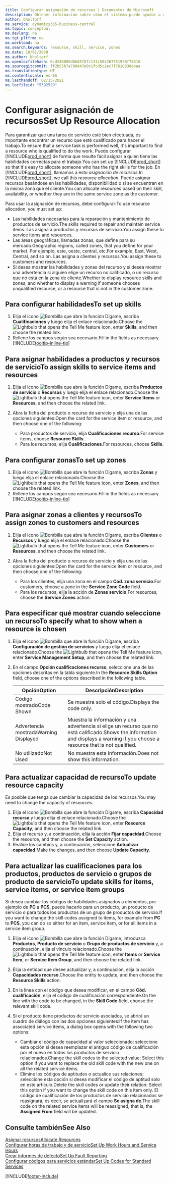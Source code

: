 ```yaml
---
title: Configurar asignación de recursos | Documentos de Microsoft
description: Obtener información sobre cómo el sistema puede ayudar a asegurar que se asigna a alguien que tiene las habilidades necesarias para proporcionar un servicio.
author: bholtorf
ms.service: dynamics365-business-central
ms.topic: conceptual
ms.devlang: na
ms.tgt_pltfrm: na
ms.workload: na
ms.search.keywords: resource, skill, service, zones
ms.date: 10/01/2020
ms.author: bholtorf
ms.openlocfilehash: 6cd246809d6b05f87c131c584267551938f74810
ms.sourcegitcommit: ff2b55b7e790447e0c1fcd5c2ec7f7610338ebaa
ms.translationtype: HT
ms.contentlocale: es-ES
ms.lasthandoff: 02/15/2021
ms.locfileid: "5392529"
---
```

# <a name="set-up-resource-allocation"></a><span data-ttu-id="d8a5b-103">Configurar asignación de recursos</span><span class="sxs-lookup"><span data-stu-id="d8a5b-103">Set Up Resource Allocation</span></span>
<span data-ttu-id="d8a5b-104">Para garantizar que una tarea de servicio esté bien efectuada, es importante encontrar un recurso que esté cualificado para hacer el trabajo.</span><span class="sxs-lookup"><span data-stu-id="d8a5b-104">To ensure that a service task is performed well, it's important to find a resource who is qualified to do the work.</span></span> <span data-ttu-id="d8a5b-105">Puede configurar [!INCLUDE[prod_short](includes/prod_short.md)] de forma que resulte fácil asignar a quien tiene las habilidades correctas para el trabajo.</span><span class="sxs-lookup"><span data-stu-id="d8a5b-105">You can set up [!INCLUDE[prod_short](includes/prod_short.md)] so that it's easy to allocate someone who has the right skills for the job.</span></span> <span data-ttu-id="d8a5b-106">En [!INCLUDE[prod_short](includes/prod_short.md)], llamamos a esto _asignación de recursos_.</span><span class="sxs-lookup"><span data-stu-id="d8a5b-106">In [!INCLUDE[prod_short](includes/prod_short.md)], we call this _resource allocation_.</span></span> <span data-ttu-id="d8a5b-107">Puede asignar recursos basándose en las habilidades, disponibilidad o si se encuentran en la misma zona que el cliente.</span><span class="sxs-lookup"><span data-stu-id="d8a5b-107">You can allocate resources based on their skill, availability, or whether they are in the same service zone as the customer.</span></span> 

<span data-ttu-id="d8a5b-108">Para usar la asignación de recursos, debe configurar:</span><span class="sxs-lookup"><span data-stu-id="d8a5b-108">To use resource allocation, you must set up:</span></span>  
  
* <span data-ttu-id="d8a5b-109">Las habilidades necesarias para la reparación y mantenimiento de productos de servicio.</span><span class="sxs-lookup"><span data-stu-id="d8a5b-109">The skills required to repair and maintain service items.</span></span> <span data-ttu-id="d8a5b-110">Las asigna a productos y recursos de servicio.</span><span class="sxs-lookup"><span data-stu-id="d8a5b-110">You assign these to service items and resources.</span></span>  
* <span data-ttu-id="d8a5b-111">Las áreas geográficas, llamadas zonas, que define para su mercado.</span><span class="sxs-lookup"><span data-stu-id="d8a5b-111">Geographic regions, called zones, that you define for your market.</span></span> <span data-ttu-id="d8a5b-112">Por ejemplo, este, oeste, central, etc.</span><span class="sxs-lookup"><span data-stu-id="d8a5b-112">For example, East, West, Central, and so on.</span></span> <span data-ttu-id="d8a5b-113">Las asigna a clientes y recursos.</span><span class="sxs-lookup"><span data-stu-id="d8a5b-113">You assign these to customers and resources.</span></span>  
* <span data-ttu-id="d8a5b-114">Si desea mostrar las habilidades y zonas del recurso y si desea mostrar una advertencia si alguien elige un recurso no calificado, o un recurso que no está en la zona de cliente.</span><span class="sxs-lookup"><span data-stu-id="d8a5b-114">Whether to display resource skills and zones, and whether to display a warning if someone chooses unqualified resource, or a resource that is not in the customer zone.</span></span>  

## <a name="to-set-up-skills"></a><span data-ttu-id="d8a5b-115">Para configurar habilidades</span><span class="sxs-lookup"><span data-stu-id="d8a5b-115">To set up skills</span></span>
1. <span data-ttu-id="d8a5b-116">Elija el icono ![Bombilla que abre la función Dígame](media/ui-search/search_small.png "Dígame qué desea hacer"), escriba **Cualificaciones** y luego elija el enlace relacionado.</span><span class="sxs-lookup"><span data-stu-id="d8a5b-116">Choose the ![Lightbulb that opens the Tell Me feature](media/ui-search/search_small.png "Tell me what you want to do") icon, enter **Skills**, and then choose the related link.</span></span>  
2. <span data-ttu-id="d8a5b-117">Rellene los campos según sea necesario.</span><span class="sxs-lookup"><span data-stu-id="d8a5b-117">Fill in the fields as necessary.</span></span> [!INCLUDE[tooltip-inline-tip](includes/tooltip-inline-tip_md.md)]  

## <a name="to-assign-skills-to-service-items-and-resources"></a><span data-ttu-id="d8a5b-118">Para asignar habilidades a productos y recursos de servicio</span><span class="sxs-lookup"><span data-stu-id="d8a5b-118">To assign skills to service items and resources</span></span>
1. <span data-ttu-id="d8a5b-119">Elija el icono ![Bombilla que abre la función Dígame](media/ui-search/search_small.png "Dígame qué desea hacer"), escriba **Productos de servicio** o **Recursos** y luego elija el enlace relacionado.</span><span class="sxs-lookup"><span data-stu-id="d8a5b-119">Choose the ![Lightbulb that opens the Tell Me feature](media/ui-search/search_small.png "Tell me what you want to do") icon, enter **Service Items** or **Resources**, and then choose the related link.</span></span>  
2. <span data-ttu-id="d8a5b-120">Abra la ficha del producto o recurso de servicio y elija una de las opciones siguientes:</span><span class="sxs-lookup"><span data-stu-id="d8a5b-120">Open the card for the service item or resource, and then choose one of the following:</span></span>  
  
    * <span data-ttu-id="d8a5b-121">Para productos de servicio, elija **Cualificaciones recurso**.</span><span class="sxs-lookup"><span data-stu-id="d8a5b-121">For service items, choose **Resource Skills**.</span></span>  
    * <span data-ttu-id="d8a5b-122">Para los recursos, elija **Cualificaciones**.</span><span class="sxs-lookup"><span data-stu-id="d8a5b-122">For resources, choose **Skills**.</span></span>  

## <a name="to-set-up-zones"></a><span data-ttu-id="d8a5b-123">Para configurar zonas</span><span class="sxs-lookup"><span data-stu-id="d8a5b-123">To set up zones</span></span>
1. <span data-ttu-id="d8a5b-124">Elija el icono ![Bombilla que abre la función Dígame](media/ui-search/search_small.png "Dígame qué desea hacer"), escriba **Zonas** y luego elija el enlace relacionado.</span><span class="sxs-lookup"><span data-stu-id="d8a5b-124">Choose the ![Lightbulb that opens the Tell Me feature](media/ui-search/search_small.png "Tell me what you want to do") icon, enter **Zones**, and then choose the related link.</span></span>  
2. <span data-ttu-id="d8a5b-125">Rellene los campos según sea necesario.</span><span class="sxs-lookup"><span data-stu-id="d8a5b-125">Fill in the fields as necessary.</span></span> [!INCLUDE[tooltip-inline-tip](includes/tooltip-inline-tip_md.md)]  

## <a name="to-assign-zones-to-customers-and-resources"></a><span data-ttu-id="d8a5b-126">Para asignar zonas a clientes y recursos</span><span class="sxs-lookup"><span data-stu-id="d8a5b-126">To assign zones to customers and resources</span></span> 
1. <span data-ttu-id="d8a5b-127">Elija el icono ![Bombilla que abre la función Dígame](media/ui-search/search_small.png "Dígame qué desea hacer"), escriba **Clientes** o **Recursos** y luego elija el enlace relacionado.</span><span class="sxs-lookup"><span data-stu-id="d8a5b-127">Choose the ![Lightbulb that opens the Tell Me feature](media/ui-search/search_small.png "Tell me what you want to do") icon, enter **Customers** or **Resources**, and then choose the related link.</span></span>  
2. <span data-ttu-id="d8a5b-128">Abra la ficha del producto o recurso de servicio y elija una de las opciones siguientes:</span><span class="sxs-lookup"><span data-stu-id="d8a5b-128">Open the card for the service item or resource, and then choose one of the following:</span></span>  
  
    * <span data-ttu-id="d8a5b-129">Para los clientes, elija una zona en el campo **Cód. zona servicio**.</span><span class="sxs-lookup"><span data-stu-id="d8a5b-129">For customers, choose a zone in the **Service Zone Code** field.</span></span>  
    * <span data-ttu-id="d8a5b-130">Para los recursos, elija la acción de **Zonas servicio**.</span><span class="sxs-lookup"><span data-stu-id="d8a5b-130">For resources, choose the **Service Zones** action.</span></span>  

## <a name="to-specify-what-to-show-when-a-resource-is-chosen"></a><span data-ttu-id="d8a5b-131">Para especificar qué mostrar cuando seleccione un recurso</span><span class="sxs-lookup"><span data-stu-id="d8a5b-131">To specify what to show when a resource is chosen</span></span>
1. <span data-ttu-id="d8a5b-132">Elija el icono ![Bombilla que abre la función Dígame](media/ui-search/search_small.png "Dígame qué desea hacer"), escriba **Configuración de gestión de servicios** y luego elija el enlace relacionado.</span><span class="sxs-lookup"><span data-stu-id="d8a5b-132">Choose the ![Lightbulb that opens the Tell Me feature](media/ui-search/search_small.png "Tell me what you want to do") icon, enter **Service Management Setup**, and then choose the related link.</span></span> 
2. <span data-ttu-id="d8a5b-133">En el campo **Opción cualificaciones recurso**, seleccione una de las opciones descritas en la tabla siguiente.</span><span class="sxs-lookup"><span data-stu-id="d8a5b-133">In the **Resource Skills Option** field, choose one of the options described in the following table.</span></span>  
  
    |<span data-ttu-id="d8a5b-134">**Opción**</span><span class="sxs-lookup"><span data-stu-id="d8a5b-134">**Option**</span></span>|<span data-ttu-id="d8a5b-135">**Descripción**</span><span class="sxs-lookup"><span data-stu-id="d8a5b-135">**Description**</span></span>|  
    |------------|-------------|  
    |<span data-ttu-id="d8a5b-136">Código mostrado</span><span class="sxs-lookup"><span data-stu-id="d8a5b-136">Code Shown</span></span> | <span data-ttu-id="d8a5b-137">Se muestra solo el código.</span><span class="sxs-lookup"><span data-stu-id="d8a5b-137">Displays the code only.</span></span>|  
    |<span data-ttu-id="d8a5b-138">Advertencia mostrada</span><span class="sxs-lookup"><span data-stu-id="d8a5b-138">Warning Displayed</span></span> | <span data-ttu-id="d8a5b-139">Muestra la información y una advertencia si elige un recurso que no está calificado.</span><span class="sxs-lookup"><span data-stu-id="d8a5b-139">Shows the information and displays a warning if you choose a resource that is not qualified.</span></span>|  
    |<span data-ttu-id="d8a5b-140">No utilizado</span><span class="sxs-lookup"><span data-stu-id="d8a5b-140">Not Used</span></span> | <span data-ttu-id="d8a5b-141">No muestra esta información.</span><span class="sxs-lookup"><span data-stu-id="d8a5b-141">Does not show this information.</span></span>|  

## <a name="to-update-resource-capacity"></a><span data-ttu-id="d8a5b-142">Para actualizar capacidad de recurso</span><span class="sxs-lookup"><span data-stu-id="d8a5b-142">To update resource capacity</span></span>  
<span data-ttu-id="d8a5b-143">Es posible que tenga que cambiar la capacidad de los recursos.</span><span class="sxs-lookup"><span data-stu-id="d8a5b-143">You may need to change the capacity of resources.</span></span>  
  
1. <span data-ttu-id="d8a5b-144">Elija el icono ![Bombilla que abre la función Dígame](media/ui-search/search_small.png "Dígame qué desea hacer"), escriba **Capacidad recurso** y luego elija el enlace relacionado.</span><span class="sxs-lookup"><span data-stu-id="d8a5b-144">Choose the ![Lightbulb that opens the Tell Me feature](media/ui-search/search_small.png "Tell me what you want to do") icon, enter **Resource Capacity**, and then choose the related link.</span></span>  
2. <span data-ttu-id="d8a5b-145">Elija el recurso y, a continuación, elija la acción **Fijar capacidad**.</span><span class="sxs-lookup"><span data-stu-id="d8a5b-145">Choose the resource, and then choose the **Set Capacity** action.</span></span>  
3. <span data-ttu-id="d8a5b-146">Realice los cambios y, a continuación, seleccione **Actualizar capacidad**.</span><span class="sxs-lookup"><span data-stu-id="d8a5b-146">Make the changes, and then choose **Update Capacity**.</span></span>  

## <a name="to-update-skills-for-items-service-items-or-service-item-groups"></a><span data-ttu-id="d8a5b-147">Para actualizar las cualificaciones para los productos, productos de servicio o grupos de producto de servicio</span><span class="sxs-lookup"><span data-stu-id="d8a5b-147">To update skills for items, service items, or service item groups</span></span>
<span data-ttu-id="d8a5b-148">Si desea cambiar los códigos de habilidades asignados a elementos, por ejemplo de **PC** a **PCS**, puede hacerlo para un producto, un producto de servicio o para todos los productos de un grupo de productos de servicio.</span><span class="sxs-lookup"><span data-stu-id="d8a5b-148">If you want to change the skill codes assigned to items, for example from **PC** to **PCS**, you can do so either for an item, service item, or for all items in a service item group.</span></span>  
  
1. <span data-ttu-id="d8a5b-149">Elija el icono ![Bombilla que abre la función Dígame](media/ui-search/search_small.png "Dígame qué desea hacer"), introduzca **Productos**, **Producto de servicio** o **Grupo de productos de servicio** y, a continuación, elija el vínculo relacionado.</span><span class="sxs-lookup"><span data-stu-id="d8a5b-149">Choose the ![Lightbulb that opens the Tell Me feature](media/ui-search/search_small.png "Tell me what you want to do") icon, enter **Items** or **Service Item**, or **Service Item Group**, and then choose the related link.</span></span>  
2. <span data-ttu-id="d8a5b-150">Elija la entidad que desee actualizar y, a continuación, elija la acción **Capacidades recurso**.</span><span class="sxs-lookup"><span data-stu-id="d8a5b-150">Choose the entity to update, and then choose the **Resource Skills** action.</span></span>  
3. <span data-ttu-id="d8a5b-151">En la línea con el código que desea modificar, en el campo **Cód. cualificación**, elija el código de cualificación correspondiente.</span><span class="sxs-lookup"><span data-stu-id="d8a5b-151">On the line with the code to be changed, in the **Skill Code** field, choose the relevant skill code.</span></span>  
4.  <span data-ttu-id="d8a5b-152">Si el producto tiene productos de servicio asociados, se abrirá un cuadro de diálogo con las dos opciones siguientes:</span><span class="sxs-lookup"><span data-stu-id="d8a5b-152">If the item has associated service items, a dialog box opens with the following two options:</span></span>  
  
    * <span data-ttu-id="d8a5b-153">Cambiar el código de capacidad al valor seleccionado: seleccione esta opción si desea reemplazar el antiguo código de cualificación por el nuevo en todos los productos de servicio relacionados.</span><span class="sxs-lookup"><span data-stu-id="d8a5b-153">Change the skill codes to the selected value: Select this option if you want to replace the old skill code with the new one on all the related service items.</span></span>  
    * <span data-ttu-id="d8a5b-154">Elimine los códigos de aptitudes o actualice sus relaciones: seleccione esta opción si desea modificar el código de aptitud solo en este artículo.</span><span class="sxs-lookup"><span data-stu-id="d8a5b-154">Delete the skill codes or update their relation: Select this option if you want to change the skill code on this item only.</span></span> <span data-ttu-id="d8a5b-155">El código de cualificación de los productos de servicio relacionados se reasignará, es decir, se actualizará el campo **Se asigna de**.</span><span class="sxs-lookup"><span data-stu-id="d8a5b-155">The skill code on the related service items will be reassigned, that is, the **Assigned From** field will be updated.</span></span>  
  
## <a name="see-also"></a><span data-ttu-id="d8a5b-156">Consulte también</span><span class="sxs-lookup"><span data-stu-id="d8a5b-156">See Also</span></span>
[<span data-ttu-id="d8a5b-157">Asignar recursos</span><span class="sxs-lookup"><span data-stu-id="d8a5b-157">Allocate Resources</span></span>](service-how-to-allocate-resources.md)  
[<span data-ttu-id="d8a5b-158">Configurar horas de trabajo y de servicio</span><span class="sxs-lookup"><span data-stu-id="d8a5b-158">Set Up Work Hours and Service Hours</span></span>](service-how-setup-work-service-hours.md)  
[<span data-ttu-id="d8a5b-159">Crear informes de defecto</span><span class="sxs-lookup"><span data-stu-id="d8a5b-159">Set Up Fault Reporting</span></span>](service-how-setup-fault-reporting.md)  
[<span data-ttu-id="d8a5b-160">Configurar códigos para servicios estándar</span><span class="sxs-lookup"><span data-stu-id="d8a5b-160">Set Up Codes for Standard Services</span></span>](service-how-setup-service-coding.md)  
 



[!INCLUDE[footer-include](includes/footer-banner.md)]